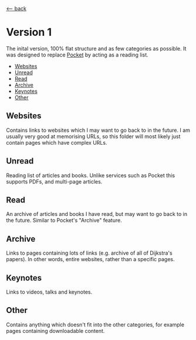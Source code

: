 <title>Bookmarking v1</title>

[\<-- back](../)

# Version 1

The inital version, 100% flat structure and as few categories as possible.  It
was designed to replace [Pocket](https://getpocket.com/) by acting as a reading
list.

- [Websites](#websites)
- [Unread](#unread)
- [Read](#read)
- [Archive](#archive)
- [Keynotes](#keynotes)
- [Other](#other)

## Websites

Contains links to websites which I may want to go back to in the future. I am
usually very good at memorising URLs, so this folder will most likely just
contain pages which have complex URLs.

## Unread

Reading list of articles and books. Unlike services such as Pocket this
supports PDFs, and multi-page articles.

## Read

An archive of articles and books I have read, but may want to go back to in the
future. Similar to Pocket's "Archive" feature.

## Archive

Links to pages containing lots of links (e.g. archive of all of Dijkstra's
papers). In other words, entire websites, rather than a specific pages.

## Keynotes

Links to videos, talks and keynotes.

## Other

Contains anything which doesn't fit into the other categories, for example
pages containing downloadable content.

